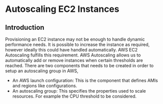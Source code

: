 # Autoscaling EC2 Instances

## Introduction   

Provisioning an EC2 instance may not be enough to handle dynamic performance needs. It is possible to increase the instance as required, however ideally this could have handled automatically. AWS EC2 Autoscaling fulfills this requirement. AWS Autoscaling allows us to automatically add or remove instances when certain thresholds are reached. There are two components that needs to be created in order to setup an autoscaling group in AWS,

- An AWS launch configuration: This is the component that defines AMIs and regions like configurations.
- An autoscaling group: This specifies the properties used to scale resources. For example the CPU threshold to be considered.
